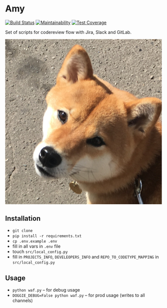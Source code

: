 # Amy

[![Build Status](https://travis-ci.org/best-doctor/Amy.svg?branch=master)](https://travis-ci.org/best-doctor/Amy)
[![Maintainability](https://api.codeclimate.com/v1/badges/e12619d2003e8919c256/maintainability)](https://codeclimate.com/github/best-doctor/Amy/maintainability)
[![Test Coverage](https://api.codeclimate.com/v1/badges/e12619d2003e8919c256/test_coverage)](https://codeclimate.com/github/best-doctor/Amy/test_coverage)

Set of scripts for codereview flow with Jira, Slack and GitLab.

![Amy](https://raw.githubusercontent.com/best-doctor/Amy/master/docs_imgs/amy.jpg)

## Installation

- `git clone`
- `pip install -r requirements.txt`
- `cp .env.example .env`
- fill in all vars in `.env` file
- touch `src/local_config.py`
- fill in `PROJECTS_INFO`, `DEVELEOPERS_INFO`
and `REPO_TO_CODETYPE_MAPPING` in `src/local_config.py` 

## Usage

- `python waf.py` – for debug usage
- `DOGGIE_DEBUG=False python waf.py` – for prod usage (writes to all channels)
